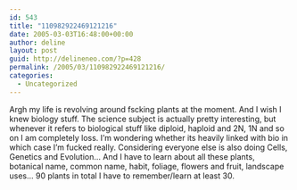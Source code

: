 ```yaml
---
id: 543
title: "110982922469121216"
date: 2005-03-03T16:48:00+00:00
author: deline
layout: post
guid: http://delineneo.com/?p=428
permalink: /2005/03/110982922469121216/
categories:
  - Uncategorized
---
```

Argh my life is revolving around fscking plants at the moment. And I wish I knew biology stuff. The science subject is actually pretty interesting, but whenever it refers to biological stuff like diploid, haploid and 2N, 1N and so on I am completely loss. I&#8217;m wondering whether its heavily linked with bio in which case I&#8217;m fucked really. Considering everyone else is also doing Cells, Genetics and Evolution&#8230; And I have to learn about all these plants, botanical name, common name, habit, foliage, flowers and fruit, landscape uses&#8230; 90 plants in total I have to remember/learn at least 30.